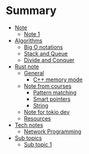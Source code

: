 # Summary

- [Note](./note.md)
  - [Note 1](./note_1/1.md) 
- [Algorithms](./algorithms.md)
  - [Big O notations](./algorithms/1.md)
  - [Stack and Queue](./algorithms/stack_queue.md)
  - [Divide and Conquer](./algorithms/devide_conquer.md)
- [Rust note]()
  - [General]()
    - [C++ memory mode](./rust_note/general/cpp_memory_model.md)  
  - [Note from courses]()
    - [Pattern matching](./rust_note/courses/pattern_matching.md)
    - [Smart pointers](./rust_note/courses/smart_pointers.md)
    - [String](./rust_note/courses/string.md)
  - [Note for tokio dev](./rust_note/tokio.md)
  - [Resources](./rust_note/resources.md)
- [Tech notes]()
  - [Network Programming](./tech/network_programming.md)
- [Sub topics]()
  - [Sub topic 1](./sub/topic_1.md)